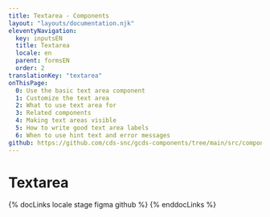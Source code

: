 ```yaml
---
title: Textarea - Components
layout: "layouts/documentation.njk"
eleventyNavigation:
  key: inputsEN
  title: Textarea
  locale: en
  parent: formsEN
  order: 2
translationKey: "textarea"
onThisPage:
  0: Use the basic text area component
  1: Customize the text area
  2: What to use text area for
  3: Related components
  4: Making text areas visible
  5: How to write good text area labels
  6: When to use hint text and error messages
github: https://github.com/cds-snc/gcds-components/tree/main/src/components/gcds-textarea
---
```


# Textarea

{% docLinks locale stage figma github %}
{% enddocLinks %}
